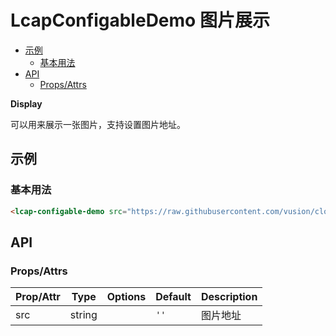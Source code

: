 <!-- 该 README.md 根据 api.yaml 和 docs/*.md 自动生成，为了方便在 GitHub 和 NPM 上查阅。如需修改，请查看源文件 -->

# LcapConfigableDemo 图片展示

- [示例](#示例)
    - [基本用法](#基本用法)
- [API]()
    - [Props/Attrs](#propsattrs)

**Display**

可以用来展示一张图片，支持设置图片地址。

## 示例
### 基本用法

``` html
<lcap-configable-demo src="https://raw.githubusercontent.com/vusion/cloud-ui/master/src/assets/images/1.jpg" ></lcap-configable-demo>
```

## API
### Props/Attrs

| Prop/Attr | Type | Options | Default | Description |
| --------- | ---- | ------- | ------- | ----------- |
| src | string |  | `''` | 图片地址 |

